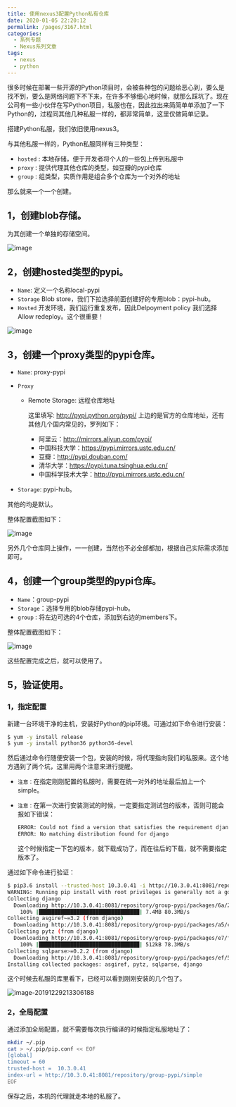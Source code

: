 ```yaml
---
title: 使用nexus3配置Python私有仓库
date: 2020-01-05 22:20:12
permalink: /pages/3167.html
categories:
  - 系列专题
  - Nexus系列文章
tags:
  - nexus
  - python
---
```


很多时候在部署一些开源的Python项目时，会被各种包的问题给恶心到，要么是找不到，要么是网络问题下不下来，在许多不够细心地时候，就那么踩坑了。现在公司有一些小伙伴在写Python项目，私服也在，因此拉出来简简单单添加了一下Python的，过程同其他几种私服一样的，都非常简单，这里仅做简单记录。

搭建Python私服，我们依旧使用nexus3。

与其他私服一样的，Python私服同样有三种类型：

- `hosted` : 本地存储，便于开发者将个人的一些包上传到私服中
- `proxy` : 提供代理其他仓库的类型，如豆瓣的pypi仓库
- `group` : 组类型，实质作用是组合多个仓库为一个对外的地址

那么就来一个一个创建。

## 1，创建blob存储。

为其创建一个单独的存储空间。

![image](http://t.eryajf.net/imgs/2021/09/0ef8ef8d243f5ed0.jpg)

## 2，创建hosted类型的pypi。

- `Name`: 定义一个名称local-pypi
- `Storage`
  Blob store，我们下拉选择前面创建好的专用blob：pypi-hub。
- `Hosted`
  开发环境，我们运行重复发布，因此Delpoyment policy 我们选择Allow redeploy。这个很重要！

![image](http://t.eryajf.net/imgs/2021/09/f200d1f0b065a421.jpg)

## 3，创建一个proxy类型的pypi仓库。

- `Name`: proxy-pypi

- `Proxy`

  - Remote Storage: 远程仓库地址

    这里填写: http://pypi.python.org/pypi/
    上边的是官方的仓库地址，还有其他几个国内常见的，罗列如下：

    - 阿里云：http://mirrors.aliyun.com/pypi/
    - 中国科技大学：https://pypi.mirrors.ustc.edu.cn/
    - 豆瓣：http://pypi.douban.com/
    - 清华大学：https://pypi.tuna.tsinghua.edu.cn/
    - 中国科学技术大学：http://pypi.mirrors.ustc.edu.cn/

- `Storage`: pypi-hub。

其他的均是默认。

整体配置截图如下：

![image](http://t.eryajf.net/imgs/2021/09/1b439f58e9bafccd.jpg)

另外几个仓库同上操作，一一创建，当然也不必全部都加，根据自己实际需求添加即可。

## 4，创建一个group类型的pypi仓库。

- `Name`：group-pypi
- `Storage`：选择专用的blob存储pypi-hub。
- `group` : 将左边可选的4个仓库，添加到右边的members下。

整体配置截图如下：

![image](http://t.eryajf.net/imgs/2021/09/a1c9a4a17159bae3.jpg)

这些配置完成之后，就可以使用了。

## 5，验证使用。

### 1，指定配置

新建一台环境干净的主机，安装好Python的pip环境。可通过如下命令进行安装：

```sh
$ yum -y install release
$ yum -y install python36 python36-devel
```

然后通过命令行随便安装一个包，安装的时候，将代理指向我们的私服来。这个地方遇到了两个坑，这里用两个注意来进行提醒。

- `注意：`在指定刚刚配置的私服时，需要在统一对外的地址最后加上一个simple。

- `注意：`在第一次进行安装测试的时候，一定要指定测试包的版本，否则可能会报如下错误：

  ```sh
  ERROR: Could not find a version that satisfies the requirement django (from versions: none)
  ERROR: No matching distribution found for django
  ```

  这个时候指定一下包的版本，就下载成功了，而在往后的下载，就不需要指定版本了。

通过如下命令进行验证：

```sh
$ pip3.6 install --trusted-host 10.3.0.41 -i http://10.3.0.41:8081/repository/group-pypi/simple django
WARNING: Running pip install with root privileges is generally not a good idea. Try `pip3.6 install --user` instead.
Collecting django
  Downloading http://10.3.0.41:8081/repository/group-pypi/packages/6a/23/08f7fd7afdd24184a400fcaebf921bd09b5b5235cbd62ffa02308a7d35d6/Django-3.0.1-py3-none-any.whl (7.4MB)
    100% |████████████████████████████████| 7.4MB 80.3MB/s
Collecting asgiref~=3.2 (from django)
  Downloading http://10.3.0.41:8081/repository/group-pypi/packages/a5/cb/5a235b605a9753ebcb2730c75e610fb51c8cab3f01230080a8229fa36adb/asgiref-3.2.3-py2.py3-none-any.whl
Collecting pytz (from django)
  Downloading http://10.3.0.41:8081/repository/group-pypi/packages/e7/f9/f0b53f88060247251bf481fa6ea62cd0d25bf1b11a87888e53ce5b7c8ad2/pytz-2019.3-py2.py3-none-any.whl (509kB)
    100% |████████████████████████████████| 512kB 78.3MB/s
Collecting sqlparse>=0.2.2 (from django)
  Downloading http://10.3.0.41:8081/repository/group-pypi/packages/ef/53/900f7d2a54557c6a37886585a91336520e5539e3ae2423ff1102daf4f3a7/sqlparse-0.3.0-py2.py3-none-any.whl
Installing collected packages: asgiref, pytz, sqlparse, django
```

这个时候去私服的库里看下，已经可以看到刚刚安装的几个包了。

![image-20191229213306188](https://cdn.jsdelivr.net/gh/eryajf/t@master/t/image-20191229213306188.png)

### 2，全局配置

通过添加全局配置，就不需要每次执行编译的时候指定私服地址了：

```sh
mkdir ~/.pip
cat > ~/.pip/pip.conf << EOF
[global]
timeout = 60
trusted-host =  10.3.0.41
index-url = http://10.3.0.41:8081/repository/group-pypi/simple
EOF
```

保存之后，本机的代理就走本地的私服了。